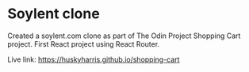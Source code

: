 # Soylent clone

Created a soylent.com clone as part of The Odin Project Shopping Cart project.
First React project using React Router.

Live link: https://huskyharris.github.io/shopping-cart

